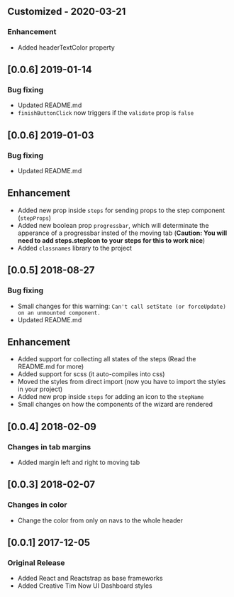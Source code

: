 ## Customized - 2020-03-21
### Enhancement
- Added headerTextColor property 

## [0.0.6] 2019-01-14
### Bug fixing
- Updated README.md
- `finishButtonClick` now triggers if the `validate` prop is `false`

## [0.0.6] 2019-01-03
### Bug fixing
- Updated README.md
## Enhancement
- Added new prop inside `steps` for sending props to the step component (`stepProps`)
- Added new boolean prop `progressbar`, which will determinate the apperance of a progressbar insted of the moving tab (**Caution: You will need to add steps.stepIcon to your steps for this to work nice**)
- Added `classnames` library to the project

## [0.0.5] 2018-08-27
### Bug fixing
- Small changes for this warning: `Can't call setState (or forceUpdate) on an unmounted component.`
- Updated README.md
## Enhancement
- Added support for collecting all states of the steps (Read the README.md for more)
- Added support for scss (it auto-compiles into css)
- Moved the styles from direct import (now you have to import the styles in your project)
- Added new prop inside `steps` for adding an icon to the `stepName`
- Small changes on how the components of the wizard are rendered

## [0.0.4] 2018-02-09
### Changes in tab margins
- Added margin left and right to moving tab

## [0.0.3] 2018-02-07
### Changes in color
- Change the color from only on navs to the whole header

## [0.0.1] 2017-12-05
### Original Release
- Added React and Reactstrap as base frameworks
- Added Creative Tim Now UI Dashboard styles
